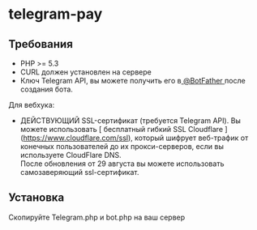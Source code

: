 # telegram-pay

Требования
---------

* PHP >= 5.3
* CURL должен установлен на сервере
* Ключ Telegram API, вы можете получить его в[ @BotFather ](https://core.telegram.org/bots#botfather) после создания бота.

Для вебхука:
* ДЕЙСТВУЮЩИЙ SSL-сертификат (требуется Telegram API). Вы можете использовать [ бесплатный гибкий SSL Cloudflare ] (https://www.cloudflare.com/ssl), который шифрует веб-трафик от конечных пользователей до их прокси-серверов, если вы используете CloudFlare DNS.    
После обновления от 29 августа вы можете использовать самозаверяющий ssl-сертификат.

Установка
---------

Скопируйте Telegram.php и bot.php на ваш сервер
